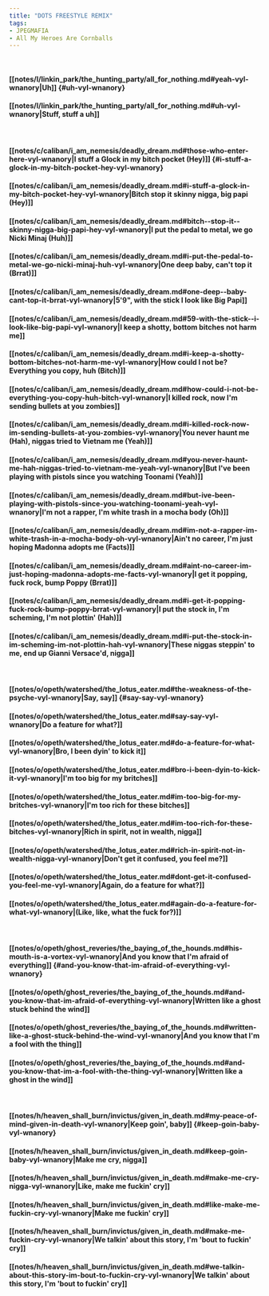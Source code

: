 ```yaml
---
title: "DOTS FREESTYLE REMIX"
tags:
- JPEGMAFIA
- All My Heroes Are Cornballs
---
```

&nbsp;
#### [[notes/l/linkin_park/the_hunting_party/all_for_nothing.md#yeah-vyl-wnanory|Uh]] {#uh-vyl-wnanory}
#### [[notes/l/linkin_park/the_hunting_party/all_for_nothing.md#uh-vyl-wnanory|Stuff, stuff a  uh]]
&nbsp;
#### [[notes/c/caliban/i_am_nemesis/deadly_dream.md#those-who-enter-here-vyl-wnanory|I stuff a Glock in my bitch pocket (Hey)]] {#i-stuff-a-glock-in-my-bitch-pocket-hey-vyl-wnanory}
#### [[notes/c/caliban/i_am_nemesis/deadly_dream.md#i-stuff-a-glock-in-my-bitch-pocket-hey-vyl-wnanory|Bitch  stop it  skinny nigga, big papi (Hey)]]
#### [[notes/c/caliban/i_am_nemesis/deadly_dream.md#bitch--stop-it--skinny-nigga-big-papi-hey-vyl-wnanory|I put the pedal to metal, we go Nicki Minaj (Huh)]]
#### [[notes/c/caliban/i_am_nemesis/deadly_dream.md#i-put-the-pedal-to-metal-we-go-nicki-minaj-huh-vyl-wnanory|One deep  baby, can't top it (Brrat)]]
#### [[notes/c/caliban/i_am_nemesis/deadly_dream.md#one-deep--baby-cant-top-it-brrat-vyl-wnanory|5'9", with the stick  I look like Big Papi]]
#### [[notes/c/caliban/i_am_nemesis/deadly_dream.md#59-with-the-stick--i-look-like-big-papi-vyl-wnanory|I keep a shotty, bottom bitches not harm me]]
#### [[notes/c/caliban/i_am_nemesis/deadly_dream.md#i-keep-a-shotty-bottom-bitches-not-harm-me-vyl-wnanory|How could I not be? Everything you copy, huh (Bitch)]]
#### [[notes/c/caliban/i_am_nemesis/deadly_dream.md#how-could-i-not-be-everything-you-copy-huh-bitch-vyl-wnanory|I killed rock, now I'm sending bullets at you zombies]]
#### [[notes/c/caliban/i_am_nemesis/deadly_dream.md#i-killed-rock-now-im-sending-bullets-at-you-zombies-vyl-wnanory|You never haunt me (Hah), niggas tried to Vietnam me (Yeah)]]
#### [[notes/c/caliban/i_am_nemesis/deadly_dream.md#you-never-haunt-me-hah-niggas-tried-to-vietnam-me-yeah-vyl-wnanory|But I've been playing with pistols since you watching Toonami (Yeah)]]
#### [[notes/c/caliban/i_am_nemesis/deadly_dream.md#but-ive-been-playing-with-pistols-since-you-watching-toonami-yeah-vyl-wnanory|I'm not a rapper, I'm white trash in a mocha body (Oh)]]
#### [[notes/c/caliban/i_am_nemesis/deadly_dream.md#im-not-a-rapper-im-white-trash-in-a-mocha-body-oh-vyl-wnanory|Ain't no career, I'm just hoping Madonna adopts me (Facts)]]
#### [[notes/c/caliban/i_am_nemesis/deadly_dream.md#aint-no-career-im-just-hoping-madonna-adopts-me-facts-vyl-wnanory|I get it popping, fuck rock, bump Poppy (Brrat)]]
#### [[notes/c/caliban/i_am_nemesis/deadly_dream.md#i-get-it-popping-fuck-rock-bump-poppy-brrat-vyl-wnanory|I put the stock in, I'm scheming, I'm not plottin' (Hah)]]
#### [[notes/c/caliban/i_am_nemesis/deadly_dream.md#i-put-the-stock-in-im-scheming-im-not-plottin-hah-vyl-wnanory|These niggas steppin' to me, end up Gianni Versace'd, nigga]]
&nbsp;
#### [[notes/o/opeth/watershed/the_lotus_eater.md#the-weakness-of-the-psyche-vyl-wnanory|Say, say]] {#say-say-vyl-wnanory}
#### [[notes/o/opeth/watershed/the_lotus_eater.md#say-say-vyl-wnanory|Do a feature for what?]]
#### [[notes/o/opeth/watershed/the_lotus_eater.md#do-a-feature-for-what-vyl-wnanory|Bro, I been dyin' to kick it]]
#### [[notes/o/opeth/watershed/the_lotus_eater.md#bro-i-been-dyin-to-kick-it-vyl-wnanory|I'm too big for my britches]]
#### [[notes/o/opeth/watershed/the_lotus_eater.md#im-too-big-for-my-britches-vyl-wnanory|I'm too rich for these bitches]]
#### [[notes/o/opeth/watershed/the_lotus_eater.md#im-too-rich-for-these-bitches-vyl-wnanory|Rich in spirit, not in wealth, nigga]]
#### [[notes/o/opeth/watershed/the_lotus_eater.md#rich-in-spirit-not-in-wealth-nigga-vyl-wnanory|Don't get it confused, you feel me?]]
#### [[notes/o/opeth/watershed/the_lotus_eater.md#dont-get-it-confused-you-feel-me-vyl-wnanory|Again, do a feature for what?]]
#### [[notes/o/opeth/watershed/the_lotus_eater.md#again-do-a-feature-for-what-vyl-wnanory|(Like, like, what the fuck for?)]]
&nbsp;
#### [[notes/o/opeth/ghost_reveries/the_baying_of_the_hounds.md#his-mouth-is-a-vortex-vyl-wnanory|And you know that I'm afraid of everything]] {#and-you-know-that-im-afraid-of-everything-vyl-wnanory}
#### [[notes/o/opeth/ghost_reveries/the_baying_of_the_hounds.md#and-you-know-that-im-afraid-of-everything-vyl-wnanory|Written like a ghost stuck behind the wind]]
#### [[notes/o/opeth/ghost_reveries/the_baying_of_the_hounds.md#written-like-a-ghost-stuck-behind-the-wind-vyl-wnanory|And you know that I'm a fool with the thing]]
#### [[notes/o/opeth/ghost_reveries/the_baying_of_the_hounds.md#and-you-know-that-im-a-fool-with-the-thing-vyl-wnanory|Written like a ghost in the wind]]
&nbsp;
#### [[notes/h/heaven_shall_burn/invictus/given_in_death.md#my-peace-of-mind-given-in-death-vyl-wnanory|Keep goin', baby]] {#keep-goin-baby-vyl-wnanory}
#### [[notes/h/heaven_shall_burn/invictus/given_in_death.md#keep-goin-baby-vyl-wnanory|Make me cry, nigga]]
#### [[notes/h/heaven_shall_burn/invictus/given_in_death.md#make-me-cry-nigga-vyl-wnanory|Like, make me fuckin' cry]]
#### [[notes/h/heaven_shall_burn/invictus/given_in_death.md#like-make-me-fuckin-cry-vyl-wnanory|Make me fuckin' cry]]
#### [[notes/h/heaven_shall_burn/invictus/given_in_death.md#make-me-fuckin-cry-vyl-wnanory|We talkin' about this story, I'm 'bout to fuckin' cry]]
#### [[notes/h/heaven_shall_burn/invictus/given_in_death.md#we-talkin-about-this-story-im-bout-to-fuckin-cry-vyl-wnanory|We talkin' about this story, I'm 'bout to fuckin' cry]]
